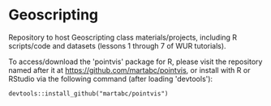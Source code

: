 # Geoscripting
Repository to host Geoscripting class materials/projects, including R scripts/code and datasets (lessons 1 through 7 of WUR tutorials).

To access/download the 'pointvis' package for R, please visit the repository named after it at https://github.com/martabc/pointvis, or install with R or RStudio via the following command (after loading 'devtools'):
    
    devtools::install_github("martabc/pointvis")
    
